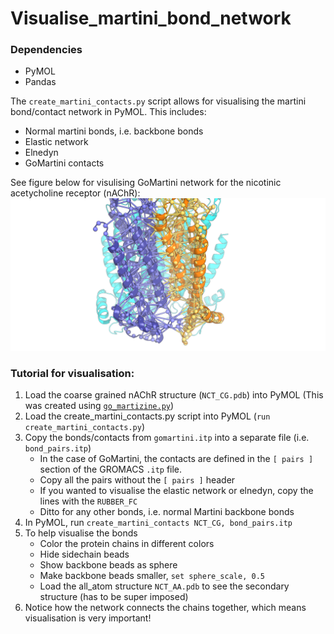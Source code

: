 # Visualise_martini_bond_network

### Dependencies 
* PyMOL
* Pandas

The `create_martini_contacts.py` script allows for visualising the martini bond/contact network in PyMOL.
This includes:
* Normal martini bonds, i.e. backbone bonds
* Elastic network 
* Elnedyn
* GoMartini contacts 

See figure below for visulising GoMartini network for the nicotinic acetycholine receptor (nAChR):
![](vis_network.png)

### Tutorial for visualisation:
1. Load the coarse grained nAChR structure (`NCT_CG.pdb`) into PyMOL (This was created using [`go_martizine.py`](http://info.ifpan.edu.pl/~panos/panos/GoMartini.html))
2. Load the create_martini_contacts.py script into PyMOL (`run create_martini_contacts.py`) 
3. Copy the bonds/contacts from `gomartini.itp` into a separate file (i.e. `bond_pairs.itp`)
    * In the case of GoMartini, the contacts are defined in the `[ pairs ]` section of the GROMACS `.itp` file. 
    * Copy all the pairs without the `[ pairs ]` header
    * If you wanted to visualise the elastic network or elnedyn, copy the lines with the `RUBBER_FC`
    * Ditto for any other bonds, i.e. normal Martini backbone bonds 
4. In PyMOL, run `create_martini_contacts NCT_CG, bond_pairs.itp`
5. To help visualise the bonds
   * Color the protein chains in different colors 
   * Hide sidechain beads 
   * Show backbone beads as sphere 
   * Make backbone beads smaller, `set sphere_scale, 0.5`
   * Load the all_atom structure `NCT_AA.pdb` to see the secondary structure (has to be super imposed)
6. Notice how the network connects the chains together, which means visualisation is very important!
